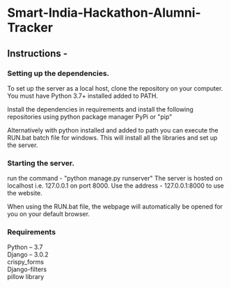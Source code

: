﻿# Smart-India-Hackathon-Alumni-Tracker    
 
## Instructions - 
  
  ### Setting up the dependencies.
  To set up the server as a local host, clone the repository on your computer.
  You must have Python 3.7+ installed added to PATH.
  
  Install the dependencies in requirements and install the following repositories using python package manager PyPi or "pip"
  
  Alternatively with python installed and added to path you can execute the RUN.bat batch file for windows.
  This will install all the libraries and set up the server.
  
  ### Starting the server.
  run the command - "python manage.py runserver"
  The server is hosted on localhost i.e. 127.0.0.1 on port 8000.
  Use the address - 127.0.0.1:8000 
  to use the website.
  
  When using the RUN.bat file, the webpage will automatically be opened for you on your default browser. 
                                         
### Requirements                    
Python – 3.7                              
Django – 3.0.2              
crispy_forms                                
Django-filters  
pillow library


